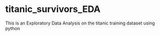 # titanic_survivors_EDA
This is an Exploratory Data Analysis on the titanic training dataset using python
